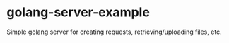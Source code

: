 # golang-server-example
Simple golang server for creating requests, retrieving/uploading files, etc.
